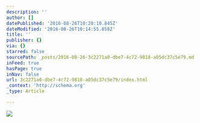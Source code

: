 ```yaml
---
description: ''
author: []
datePublished: '2016-08-26T10:20:10.845Z'
dateModified: '2016-08-26T10:14:55.858Z'
title: ''
publisher: {}
via: {}
starred: false
sourcePath: _posts/2016-08-26-3c2271a0-dbe7-4c72-9818-a05dc37c5e79.md
inFeed: true
hasPage: true
inNav: false
url: 3c2271a0-dbe7-4c72-9818-a05dc37c5e79/index.html
_context: 'http://schema.org'
_type: Article

---
```

![](https://the-grid-user-content.s3-us-west-2.amazonaws.com/f4819179-bd31-4a43-9eb5-ec447a217d9e.jpg)